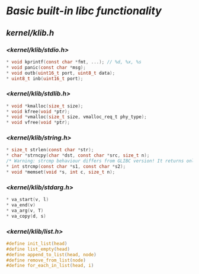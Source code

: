 # ***Basic built-in libc functionality***

## ***kernel/klib.h***

### _<kernel/klib/stdio.h>_
```c
* void kprintf(const char *fmt, ...); // %d, %x, %s
* void panic(const char *msg);
* void outb(uint16_t port, uint8_t data);
* uint8_t inb(uint16_t port);
```

### _<kernel/klib/stdlib.h>_
```c
* void *kmalloc(size_t size);
* void kfree(void *ptr);
* void *vmalloc(size_t size, vmalloc_req_t phy_type);
* void vfree(void *ptr);
```

### _<kernel/klib/string.h>_
```c
* size_t strlen(const char *str);
* char *strncpy(char *dst, const char *src, size_t n);
/* Warning: strcmp behaviour differs from GLIBC version! It returns only 0 or -1 */
* int strcmp(const char *s1, const char *s2);
* void *memset(void *s, int c, size_t n);
```

### _<kernel/klib/stdarg.h>_
```c
* va_start(v, l)
* va_end(v)
* va_arg(v, T)
* va_copy(d, s)
```

### _<kernel/klib/list.h>_
```c
#define init_list(head)
#define list_empty(head)
#define append_to_list(head, node)
#define remove_from_list(node)
#define for_each_in_list(head, i)
```